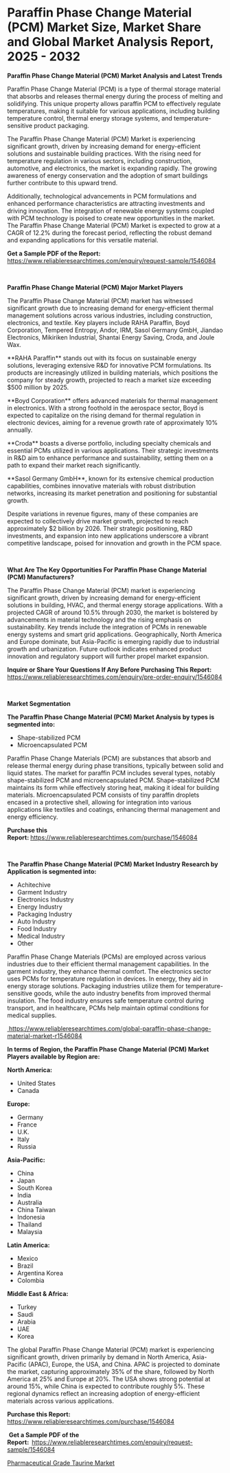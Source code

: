 <p><h1>Paraffin Phase Change Material (PCM) Market Size, Market Share and Global Market Analysis Report, 2025 - 2032</h1></p><p><strong>Paraffin Phase Change Material (PCM) Market Analysis and Latest Trends</strong></p>
<p><p>Paraffin Phase Change Material (PCM) is a type of thermal storage material that absorbs and releases thermal energy during the process of melting and solidifying. This unique property allows paraffin PCM to effectively regulate temperatures, making it suitable for various applications, including building temperature control, thermal energy storage systems, and temperature-sensitive product packaging. </p><p>The Paraffin Phase Change Material (PCM) Market is experiencing significant growth, driven by increasing demand for energy-efficient solutions and sustainable building practices. With the rising need for temperature regulation in various sectors, including construction, automotive, and electronics, the market is expanding rapidly. The growing awareness of energy conservation and the adoption of smart buildings further contribute to this upward trend. </p><p>Additionally, technological advancements in PCM formulations and enhanced performance characteristics are attracting investments and driving innovation. The integration of renewable energy systems coupled with PCM technology is poised to create new opportunities in the market. The Paraffin Phase Change Material (PCM) Market is expected to grow at a CAGR of 12.2% during the forecast period, reflecting the robust demand and expanding applications for this versatile material.</p></p>
<p><strong>Get a Sample PDF of the Report:&nbsp;</strong> <a href="https://www.reliableresearchtimes.com/enquiry/request-sample/1546084?utm_campaign=3287&utm_medium=2&utm_source=Github&utm_content=ia&utm_term=02042025&utm_id=paraffin-phase-change-material-pcm">https://www.reliableresearchtimes.com/enquiry/request-sample/1546084</a></p>
<p>&nbsp;</p>
<p><strong>Paraffin Phase Change Material (PCM) Major Market Players</strong></p>
<p><p>The Paraffin Phase Change Material (PCM) market has witnessed significant growth due to increasing demand for energy-efficient thermal management solutions across various industries, including construction, electronics, and textile. Key players include RAHA Paraffin, Boyd Corporation, Tempered Entropy, Andor, IRM, Sasol Germany GmbH, Jiandao Electronics, Mikiriken Industrial, Shantai Energy Saving, Croda, and Joule Wax.</p><p>**RAHA Paraffin** stands out with its focus on sustainable energy solutions, leveraging extensive R&D for innovative PCM formulations. Its products are increasingly utilized in building materials, which positions the company for steady growth, projected to reach a market size exceeding $500 million by 2025.</p><p>**Boyd Corporation** offers advanced materials for thermal management in electronics. With a strong foothold in the aerospace sector, Boyd is expected to capitalize on the rising demand for thermal regulation in electronic devices, aiming for a revenue growth rate of approximately 10% annually.</p><p>**Croda** boasts a diverse portfolio, including specialty chemicals and essential PCMs utilized in various applications. Their strategic investments in R&D aim to enhance performance and sustainability, setting them on a path to expand their market reach significantly.</p><p>**Sasol Germany GmbH**, known for its extensive chemical production capabilities, combines innovative materials with robust distribution networks, increasing its market penetration and positioning for substantial growth.</p><p>Despite variations in revenue figures, many of these companies are expected to collectively drive market growth, projected to reach approximately $2 billion by 2026. Their strategic positioning, R&D investments, and expansion into new applications underscore a vibrant competitive landscape, poised for innovation and growth in the PCM space.</p></p>
<p>&nbsp;</p>
<p><strong>What Are The Key Opportunities For Paraffin Phase Change Material (PCM) Manufacturers?</strong></p>
<p><p>The Paraffin Phase Change Material (PCM) market is experiencing significant growth, driven by increasing demand for energy-efficient solutions in building, HVAC, and thermal energy storage applications. With a projected CAGR of around 10.5% through 2030, the market is bolstered by advancements in material technology and the rising emphasis on sustainability. Key trends include the integration of PCMs in renewable energy systems and smart grid applications. Geographically, North America and Europe dominate, but Asia-Pacific is emerging rapidly due to industrial growth and urbanization. Future outlook indicates enhanced product innovation and regulatory support will further propel market expansion.</p></p>
<p><strong>Inquire or Share Your Questions If Any Before Purchasing This Report:</strong> <a href="https://www.reliableresearchtimes.com/enquiry/pre-order-enquiry/1546084?utm_campaign=3287&utm_medium=2&utm_source=Github&utm_content=ia&utm_term=02042025&utm_id=paraffin-phase-change-material-pcm">https://www.reliableresearchtimes.com/enquiry/pre-order-enquiry/1546084</a></p>
<p>&nbsp;</p>
<p><strong>Market Segmentation</strong></p>
<p><strong>The Paraffin Phase Change Material (PCM) Market Analysis by types is segmented into:</strong></p>
<p><ul><li>Shape-stabilized PCM</li><li>Microencapsulated PCM</li></ul></p>
<p><p>Paraffin Phase Change Materials (PCM) are substances that absorb and release thermal energy during phase transitions, typically between solid and liquid states. The market for paraffin PCM includes several types, notably shape-stabilized PCM and microencapsulated PCM. Shape-stabilized PCM maintains its form while effectively storing heat, making it ideal for building materials. Microencapsulated PCM consists of tiny paraffin droplets encased in a protective shell, allowing for integration into various applications like textiles and coatings, enhancing thermal management and energy efficiency.</p></p>
<p><strong>Purchase this Report:&nbsp;</strong><a href="https://www.reliableresearchtimes.com/purchase/1546084?utm_campaign=3287&utm_medium=2&utm_source=Github&utm_content=ia&utm_term=02042025&utm_id=paraffin-phase-change-material-pcm">https://www.reliableresearchtimes.com/purchase/1546084</a></p>
<p>&nbsp;</p>
<p><strong>The Paraffin Phase Change Material (PCM) Market Industry Research by Application is segmented into:</strong></p>
<p><ul><li>Achitechive</li><li>Garment Industry</li><li>Electronics Industry</li><li>Energy Industry</li><li>Packaging Industry</li><li>Auto Industry</li><li>Food Industry</li><li>Medical Industry</li><li>Other</li></ul></p>
<p><p>Paraffin Phase Change Materials (PCMs) are employed across various industries due to their efficient thermal management capabilities. In the garment industry, they enhance thermal comfort. The electronics sector uses PCMs for temperature regulation in devices. In energy, they aid in energy storage solutions. Packaging industries utilize them for temperature-sensitive goods, while the auto industry benefits from improved thermal insulation. The food industry ensures safe temperature control during transport, and in healthcare, PCMs help maintain optimal conditions for medical supplies.</p></p>
<p><a href="https://www.reliableresearchtimes.com/global-paraffin-phase-change-material-market-r1546084?utm_campaign=3287&utm_medium=2&utm_source=Github&utm_content=ia&utm_term=02042025&utm_id=paraffin-phase-change-material-pcm">&nbsp;https://www.reliableresearchtimes.com/global-paraffin-phase-change-material-market-r1546084</a></p>
<p><strong>In terms of Region, the Paraffin Phase Change Material (PCM) Market Players available by Region are:</strong></p>
<p>
    <p> <strong> North America: </strong>
        <ul>
            <li>United States</li>
            <li>Canada</li>
        </ul>
        </p> 
    <p> <strong> Europe: </strong>
        <ul>
            <li>Germany</li>
            <li>France</li>
            <li>U.K.</li>
            <li>Italy</li>
            <li>Russia</li>
        </ul>
        </p> 
    <p> <strong> Asia-Pacific: </strong>
        <ul>
            <li>China</li>
            <li>Japan</li>
            <li>South Korea</li>
            <li>India</li>
            <li>Australia</li>
            <li>China Taiwan</li>
            <li>Indonesia</li>
            <li>Thailand</li>
            <li>Malaysia</li>
        </ul>
        </p> 
    <p> <strong> Latin America: </strong>
        <ul>
            <li>Mexico</li>
            <li>Brazil</li>
            <li>Argentina Korea</li>
            <li>Colombia</li>
        </ul>
        </p> 
    <p> <strong> Middle East & Africa: </strong>
        <ul>
            <li>Turkey</li>
            <li>Saudi</li>
            <li>Arabia</li>
            <li>UAE</li>
            <li>Korea</li>
        </ul>
    </p>
    </p>
<p><p>The global Paraffin Phase Change Material (PCM) market is experiencing significant growth, driven primarily by demand in North America, Asia-Pacific (APAC), Europe, the USA, and China. APAC is projected to dominate the market, capturing approximately 35% of the share, followed by North America at 25% and Europe at 20%. The USA shows strong potential at around 15%, while China is expected to contribute roughly 5%. These regional dynamics reflect an increasing adoption of energy-efficient materials across various applications.</p></p>
<p><strong>Purchase this Report: </strong><a href="https://www.reliableresearchtimes.com/purchase/1546084?utm_campaign=3287&utm_medium=2&utm_source=Github&utm_content=ia&utm_term=02042025&utm_id=paraffin-phase-change-material-pcm">https://www.reliableresearchtimes.com/purchase/1546084</a></p>
<p>&nbsp;<strong>Get a Sample PDF of the Report:&nbsp;&nbsp;</strong><a href="https://www.reliableresearchtimes.com/enquiry/request-sample/1546084?utm_campaign=3287&utm_medium=2&utm_source=Github&utm_content=ia&utm_term=02042025&utm_id=paraffin-phase-change-material-pcm">https://www.reliableresearchtimes.com/enquiry/request-sample/1546084</a></p>
<p><strong></strong></p>
<p><p><a href="https://github.com/leijavaagexo/Market-Research-Report-List-1/blob/main/pharmaceutical-grade-taurine-market.md?utm_campaign=3287&utm_medium=2&utm_source=Github&utm_content=ia&utm_term=02042025&utm_id=paraffin-phase-change-material-pcm">Pharmaceutical Grade Taurine Market</a></p></p>